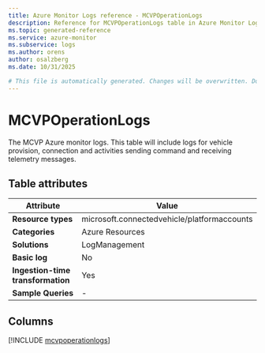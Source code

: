 ```yaml
---
title: Azure Monitor Logs reference - MCVPOperationLogs
description: Reference for MCVPOperationLogs table in Azure Monitor Logs.
ms.topic: generated-reference
ms.service: azure-monitor
ms.subservice: logs
ms.author: orens
author: osalzberg
ms.date: 10/31/2025

# This file is automatically generated. Changes will be overwritten. Do not change this file directly.
---
```


# MCVPOperationLogs

The MCVP Azure monitor logs. This table will include logs for vehicle provision, connection and activities sending command and receiving telemetry messages.


## Table attributes

|Attribute|Value|
|---|---|
|**Resource types**|microsoft.connectedvehicle/platformaccounts|
|**Categories**|Azure Resources|
|**Solutions**| LogManagement|
|**Basic log**|No|
|**Ingestion-time transformation**|Yes|
|**Sample Queries**|-|



## Columns
  
[!INCLUDE [mcvpoperationlogs](~/reusable-content/ce-skilling/azure/includes/azure-monitor/reference/tables/mcvpoperationlogs-include.md)]
